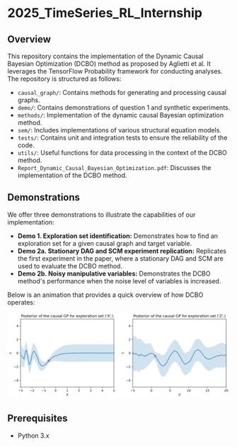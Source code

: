 # 2025_TimeSeries_RL_Internship

## Overview
This repository contains the implementation of the Dynamic Causal Bayesian Optimization (DCBO) method as proposed by Aglietti et al. It leverages the TensorFlow Probability framework for conducting analyses. The repository is structured as follows:

- `causal_graph/`: Contains methods for generating and processing causal graphs.
- `demo/`: Contains demonstrations of question 1 and synthetic experiments.
- `methods/`: Implementation of the dynamic causal Bayesian optimization method.
- `sem/`: Includes implementations of various structural equation models.
- `tests/`: Contains unit and integration tests to ensure the reliability of the code.
- `utils/`: Useful functions for data processing in the context of the DCBO method.
- `Report_Dynamic_Causal_Bayesian_Optimization.pdf`: Discusses the implementation of the DCBO method.


## Demonstrations

We offer three demonstrations to illustrate the capabilities of our implementation:

* **Demo 1. Exploration set identification:** Demonstrates how to find an exploration set for a given causal graph and target variable.
* **Demo 2a. Stationary DAG and SCM experiment replication:** Replicates the first experiment in the paper, where a stationary DAG and SCM are used to evaluate the DCBO method.
* **Demo 2b. Noisy manipulative variables:** Demonstrates the DCBO method's performance when the noise level of variables is increased.

Below is an animation that provides a quick overview of how DCBO operates:


![My Animated GIF](demo/experiments/dcbp.gif)


## Prerequisites
- Python 3.x
